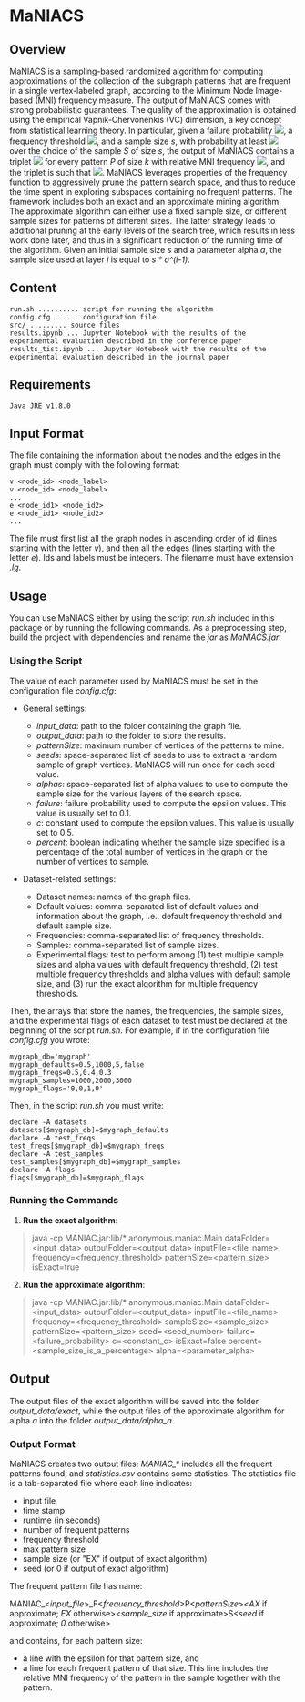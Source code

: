 # MaNIACS

## Overview
MaNIACS is a sampling-based randomized algorithm for computing approximations of the collection of the subgraph patterns that are frequent in a single vertex-labeled graph, according to the Minimum Node Image-based (MNI) frequency measure. 
The output of MaNIACS comes with strong probabilistic guarantees. The quality of the approximation is obtained using the empirical Vapnik-Chervonenkis (VC) dimension, a key concept from statistical learning theory.
In particular, given a failure probability <a href="https://www.codecogs.com/eqnedit.php?latex=\dpi{150}&space;\delta" target="_blank"><img src="https://latex.codecogs.com/svg.latex?\dpi{150}&space;\delta"/></a>, a frequency threshold <a href="https://www.codecogs.com/eqnedit.php?latex=\dpi{150}&space;&space;\tau" target="_blank"><img src="https://latex.codecogs.com/svg.latex?\dpi{150}&space;&space;\tau"/></a>, and a sample size *s*, with probability at least <a href="https://www.codecogs.com/eqnedit.php?latex=\dpi{150}&space;(1&space;-&space;\delta)" target="_blank"><img src="https://latex.codecogs.com/svg.latex?\dpi{150}&space;(1&space;-&space;\delta)"/></a> over the choice of the sample *S* of size *s*, the output of MaNIACS contains a triplet <a href="https://www.codecogs.com/eqnedit.php?latex=\dpi{150}&space;(P,&space;\tilde{f}(P),&space;\epsilon_k)" target="_blank"><img src="https://latex.codecogs.com/svg.latex?\dpi{150}&space;(P,&space;\tilde{f}(P),&space;\epsilon_k)"/></a> for every pattern *P* of size *k* with relative MNI frequency <a href="https://www.codecogs.com/eqnedit.php?latex=\dpi{150}&space;f(P)&space;\geq&space;\tau" target="_blank"><img src="https://latex.codecogs.com/svg.latex?\dpi{150}&space;f(P)&space;\geq&space;\tau"/></a>, and the triplet is such that <a href="https://www.codecogs.com/eqnedit.php?latex=\dpi{150}&space;\small|\tilde{f}(P)&space;-&space;f(P)|&space;\leq&space;\epsilon_k" target="_blank"><img src="https://latex.codecogs.com/svg.latex?\dpi{150}&space;|\tilde{f}(P)&space;-&space;f(P)|&space;\leq&space;\epsilon_k"/></a>.
MaNIACS leverages properties of the frequency function to aggressively prune the pattern search space, and thus to reduce the time spent in exploring subspaces containing no frequent patterns. 
The framework includes both an exact and an approximate mining algorithm.
The approximate algorithm can either use a fixed sample size, or different sample sizes for patterns of different sizes. The latter strategy leads to additional pruning at the early levels of the search tree, which results in less work done later, and thus in a significant reduction of the running time of the algorithm.
Given an initial sample size *s* and a parameter alpha *a*, the sample size used at layer *i* is equal to *s * a^(i-1)*.

## Content
    run.sh .......... script for running the algorithm
    config.cfg ...... configuration file
    src/ ......... source files
    results.ipynb ... Jupyter Notebook with the results of the experimental evaluation described in the conference paper
    results_tist.ipynb ... Jupyter Notebook with the results of the experimental evaluation described in the journal paper

## Requirements
    Java JRE v1.8.0

## Input Format
The file containing the information about the nodes and the edges in the graph must comply with the following format:

	v <node_id> <node_label>
	v <node_id> <node_label>
	...
	e <node_id1> <node_id2>
	e <node_id1> <node_id2>
	...

The file must first list all the graph nodes in ascending order of id (lines starting with the letter *v*), and then all the edges (lines starting with the letter *e*).  Ids and labels must be integers.
The filename must have extension *.lg*.

## Usage
You can use MaNIACS either by using the script *run.sh* included in this package or by running the following commands.
As a preprocessing step, build the project with dependencies and rename the *jar* as *MaNIACS.jar*. 

### Using the Script
The value of each parameter used by MaNIACS must be set in the configuration file *config.cfg*:
* General settings:
    * *input_data*: path to the folder containing the graph file.
    * *output_data*: path to the folder to store the results.
    * *patternSize*: maximum number of vertices of the patterns to mine. 
    * *seeds*: space-separated list of seeds to use to extract a random sample of graph vertices. MaNIACS will run once for each seed value.
    * *alphas*: space-separated list of alpha values to use to compute the sample size for the various layers of the search space.
    * *failure*: failure probability used to compute the epsilon values. This value is usually set to 0.1.
    * *c*: constant used to compute the epsilon values. This value is usually set to 0.5.
    * *percent*: boolean indicating whether the sample size specified is a percentage of the total number of vertices in the graph or the number of vertices to sample.

* Dataset-related settings:
    * Dataset names: names of the graph files.
    * Default values: comma-separated list of default values and information about the graph, i.e., default frequency threshold and default sample size. 
    * Frequencies: comma-separated list of frequency thresholds.
    * Samples: comma-separated list of sample sizes.
    * Experimental flags: test to perform among (1) test multiple sample sizes and alpha values with default frequency threshold, (2) test multiple frequency thresholds and alpha values with default sample size, and (3) run the exact algorithm for multiple frequency thresholds.

Then, the arrays that store the names, the frequencies, the sample sizes, and the experimental flags of each dataset to test must be declared at the beginning of the script *run.sh*. For example, if in the configuration file *config.cfg* you wrote:

    mygraph_db='mygraph'
    mygraph_defaults=0.5,1000,5,false
    mygraph_freqs=0.5,0.4,0.3
    mygraph_samples=1000,2000,3000
    mygraph_flags='0,0,1,0'
    
Then, in the script *run.sh* you must write:

    declare -A datasets
    datasets[$mygraph_db]=$mygraph_defaults
    declare -A test_freqs
    test_freqs[$mygraph_db]=$mygraph_freqs
    declare -A test_samples
    test_samples[$mygraph_db]=$mygraph_samples
    declare -A flags
    flags[$mygraph_db]=$mygraph_flags

### Running the Commands

1. **Run the exact algorithm**:
    
>    java -cp MANIAC.jar:lib/* anonymous.maniac.Main dataFolder=<input_data> outputFolder=<output_data> inputFile=<file_name> frequency=<frequency_threshold> patternSize=<pattern_size> isExact=true

2. **Run the approximate algorithm**:

>    java -cp MANIAC.jar:lib/* anonymous.maniac.Main dataFolder=<input_data> outputFolder=<output_data> inputFile=<file_name> frequency=<frequency_threshold> sampleSize=<sample_size> patternSize=<pattern_size> seed=<seed_number> failure=<failure_probability> c=<constant_c> isExact=false percent=<sample_size_is_a_percentage> alpha=<parameter_alpha>

## Output
The output files of the exact algorithm will be saved into the folder *output_data/exact*, while the output files of the approximate algorithm for alpha *a* into the folder *output_data/alpha_a*.

### Output Format
MaNIACS creates two output files: *MANIAC_\** includes all the frequent patterns found, and *statistics.csv* contains some statistics.
The statistics file is a tab-separated file where each line indicates:

- input file
- time stamp
- runtime (in seconds)
- number of frequent patterns
- frequency threshold
- max pattern size
- sample size (or "EX" if output of exact algorithm)
- seed (or 0 if output of exact algorithm)

The frequent pattern file has name:

MANIAC_<*input_file*>_F<*frequency_threshold*>P<*patternSize*><*AX* if approximate; *EX* otherwise><*sample_size* if approximate>S<*seed* if approximate; *0* otherwise>

and contains, for each pattern size:
- a line with the epsilon for that pattern size, and
- a line for each frequent pattern of that size. This line includes the relative MNI frequency of the pattern in the sample together with the pattern.
